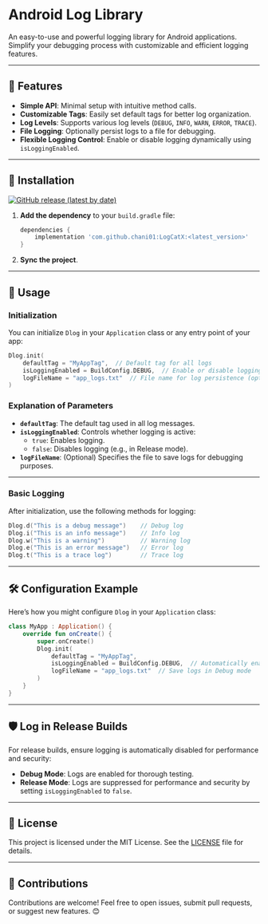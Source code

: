 # Android Log Library

An easy-to-use and powerful logging library for Android applications. Simplify your debugging process with customizable and efficient logging features.

---

## 🌟 Features
- **Simple API**: Minimal setup with intuitive method calls.
- **Customizable Tags**: Easily set default tags for better log organization.
- **Log Levels**: Supports various log levels (`DEBUG`, `INFO`, `WARN`, `ERROR`, `TRACE`).
- **File Logging**: Optionally persist logs to a file for debugging.
- **Flexible Logging Control**: Enable or disable logging dynamically using `isLoggingEnabled`.

---

## 🚀 Installation

[![GitHub release (latest by date)](https://img.shields.io/github/v/release/chani01/LogCatX?label=Latest%20Version)](https://github.com/chani01/LogCatX/releases)

1. **Add the dependency** to your `build.gradle` file:
   ```gradle
   dependencies {
       implementation 'com.github.chani01:LogCatX:<latest_version>'
   }
   ```

2. **Sync the project**.

---

## 📖 Usage

### Initialization
You can initialize `Dlog` in your `Application` class or any entry point of your app:

```kotlin
Dlog.init(
    defaultTag = "MyAppTag",  // Default tag for all logs
    isLoggingEnabled = BuildConfig.DEBUG,  // Enable or disable logging dynamically
    logFileName = "app_logs.txt"  // File name for log persistence (optional)
)
```

### Explanation of Parameters
- **`defaultTag`**: The default tag used in all log messages.
- **`isLoggingEnabled`**: Controls whether logging is active:
  - `true`: Enables logging.
  - `false`: Disables logging (e.g., in Release mode).
- **`logFileName`**: (Optional) Specifies the file to save logs for debugging purposes.

---

### Basic Logging
After initialization, use the following methods for logging:

```kotlin
Dlog.d("This is a debug message")    // Debug log
Dlog.i("This is an info message")    // Info log
Dlog.w("This is a warning")          // Warning log
Dlog.e("This is an error message")   // Error log
Dlog.t("This is a trace log")        // Trace log
```

---


## 🛠 Configuration Example

Here’s how you might configure `Dlog` in your `Application` class:

```kotlin
class MyApp : Application() {
    override fun onCreate() {
        super.onCreate()
        Dlog.init(
            defaultTag = "MyAppTag",
            isLoggingEnabled = BuildConfig.DEBUG,  // Automatically enable or disable logging
            logFileName = "app_logs.txt"  // Save logs in Debug mode
        )
    }
}
```

---

## 🛡️ Log in Release Builds

For release builds, ensure logging is automatically disabled for performance and security:

- **Debug Mode**: Logs are enabled for thorough testing.
- **Release Mode**: Logs are suppressed for performance and security by setting `isLoggingEnabled` to `false`.

---

## 📄 License

This project is licensed under the MIT License. See the [LICENSE](LICENSE) file for details.

---

## 🙌 Contributions

Contributions are welcome! Feel free to open issues, submit pull requests, or suggest new features. 😊
